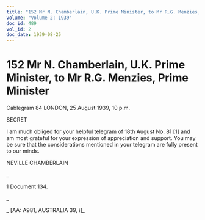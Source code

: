 ```yaml
---
title: "152 Mr N. Chamberlain, U.K. Prime Minister, to Mr R.G. Menzies, Prime Minister"
volume: "Volume 2: 1939"
doc_id: 489
vol_id: 2
doc_date: 1939-08-25
---
```


# 152 Mr N. Chamberlain, U.K. Prime Minister, to Mr R.G. Menzies, Prime Minister

Cablegram 84 LONDON, 25 August 1939, 10 p.m.

SECRET

I am much obliged for your helpful telegram of 18th August No. 81 [1] and am most grateful for your expression of appreciation and support. You may be sure that the considerations mentioned in your telegram are fully present to our minds.

NEVILLE CHAMBERLAIN

_

1 Document 134.

_

_ [AA: A981, AUSTRALIA 39, i]_
